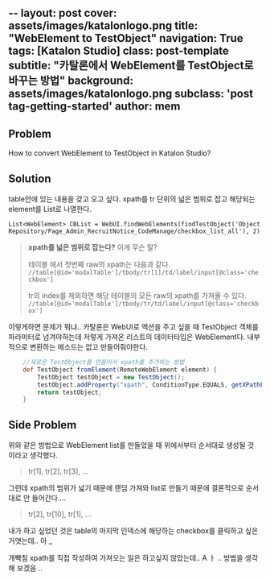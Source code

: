 --
layout: post
cover: assets/images/katalonlogo.png 
title:  "WebElement to TestObject"
navigation: True
tags: [Katalon Studio]
class: post-template
subtitle: "카탈론에서 WebElement를 TestObject로 바꾸는 방법"
background: assets/images/katalonlogo.png 
subclass: 'post tag-getting-started'
author: mem
---

## Problem

How to convert WebElement to TestObject in Katalon Studio?


## Solution


table안에 있는 내용을 갖고 오고 싶다. xpath를 tr 단위의 넓은 범위로 잡고 해당되는 element를 List로 나열한다.

`List<WebElement> CBList = WebUI.findWebElements(findTestObject('Object Repository/Page_Admin_RecruitNotice_CodeManage/checkbox_list_all'), 2)` 

> **xpath를 넓은 범위로 잡는다?** 이게 무슨 말?
>
> 테이블 에서 첫번째 raw의 xpath는 다음과 같다. <br>
> `//table[@id='modalTable']/tbody/tr[1]/td/label/input[@class='checkbox']`
>
> tr의 index를 제외하면 해당 테이블의 모든 raw의 xpath를 가져올 수 있다. <br>
> `//table[@id='modalTable']/tbody/tr/td/label/input[@class='checkbox']`

이렇게하면 문제가 뭐냐..
카탈론은 WebUI로 액션을 주고 싶을 때 TestObject 객체를 파라미터로 넘겨야하는데 저렇게 가져온 리스트의 데이터타입은 WebElement다.
내부적으로 변환하는 메소드는 없고 만들어줘야한다.

```groovy
    //새로운 TestObject를 만들어서 xpath를 추가하는 방법
	def TestObject fromElement(RemoteWebElement element) {
		TestObject testObject = new TestObject();
		testObject.addProperty("xpath", ConditionType.EQUALS, getXPathFromElement(element));
		return testObject;
	}
```

## Side Problem
위와 같은 방법으로 WebElement list를 만들었을 때 위에서부터 순서대로 생성될 것 이라고 생각했다.

> tr[1], tr[2], tr[3], ... 

그런데 xpath의 범위가 넓기 때문에 랜덤 가져와 list로 만들기 때문에 결론적으로 순서대로 안 들어간다....

> tr[2], tr[10], tr[1], ...

내가 하고 싶었던 것은 table의 마지막 인덱스에 해당하는 checkbox를 클릭하고 싶은거엿는데.. 아 ,,

개빡침
xpath를 직접 작성하여 가져오는 일은 하고싶지 않았는데.. A ㅏ ..
방법을 생각해 보겠음 .. 